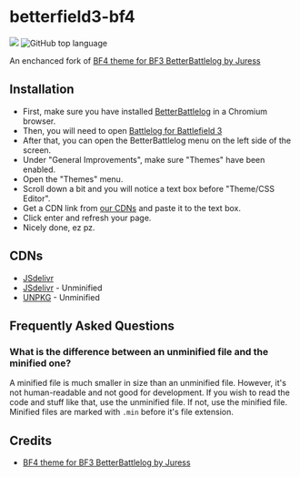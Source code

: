 # betterfield3-bf4
[![](https://data.jsdelivr.com/v1/package/npm/betterlog3-bf4/badge)](https://www.jsdelivr.com/package/npm/betterlog3-bf4) ![GitHub top language](https://img.shields.io/github/languages/top/Nefomemes/betterlog3-bf4)

An enchanced fork of [BF4 theme for BF3 BetterBattlelog by Juress](https://github.com/brainfoolong/better-battlelog/blob/master/themes/bf4-theme-juress.css)

## Installation

- First, make sure you have installed [BetterBattlelog](https://chrome.google.com/webstore/detail/better-battlelog-bblog/kjlfnjepjdmlppapoikepbaabbghofma) in a Chromium browser.
- Then, you will need to open [Battlelog for Battlefield 3](https://battlelog.battlefield.com/bf3)
- After that, you can open the BetterBattlelog menu on the left side of the screen.
- Under "General Improvements", make sure "Themes" have been enabled.
- Open the "Themes" menu.
- Scroll down a bit and you will notice a text box before "Theme/CSS Editor".
- Get a CDN link from [our CDNs](#CDNs) and paste it to the text box.
- Click enter and refresh your page.
- Nicely done, ez pz.

## CDNs

- [JSdelivr](https://cdn.jsdelivr.net/npm/betterlog3-bf4/bf4-theme.min.css)
- [JSdelivr](https://cdn.jsdelivr.net/npm/betterlog3-bf4/bf4-theme.css) - Unminified
- [UNPKG](https://unpkg.com/betterlog3-bf4@0.1.0/bf4-theme.css) - Unminified

## Frequently Asked Questions

### What is the difference between an unminified file and the minified one?

A minified file is much smaller in size than an unminified file. However, it's not human-readable and not good for development. If you wish to read the code and stuff like that, use the unminified file. If not, use the minified file. Minified files are marked with `.min` before it's file extension.


## Credits

- [BF4 theme for BF3 BetterBattlelog by Juress](https://github.com/brainfoolong/better-battlelog/blob/master/themes/bf4-theme-juress.css)
